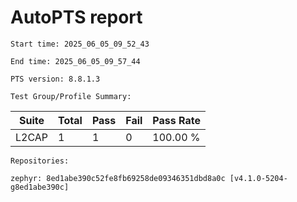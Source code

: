 # AutoPTS report

    Start time: 2025_06_05_09_52_43

    End time: 2025_06_05_09_57_44

    PTS version: 8.8.1.3

    Test Group/Profile Summary: 
|  Suite  | Total | Pass | Fail | Pass Rate|
|---------|-------|------|------|----------|
|L2CAP    |1      |1     |0     | 100.00 % |

    Repositories:

	zephyr: 8ed1abe390c52fe8fb69258de09346351dbd8a0c [v4.1.0-5204-g8ed1abe390c]
